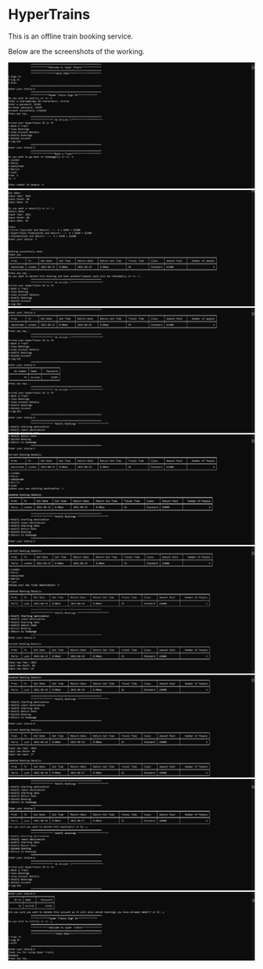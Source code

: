 # HyperTrains
This is an offline train booking service.

Below are the screenshots of the working.

<img src="Screenshots/Capture1.jpg" >
<img src="Screenshots/Capture2.jpg" >
<img src="Screenshots/Capture3.jpg" >
<img src="Screenshots/Capture4.jpg" >
<img src="Screenshots/Capture5.jpg" >
<img src="Screenshots/Capture6.jpg" >
<img src="Screenshots/Capture7.jpg" >
<img src="Screenshots/Capture8.jpg" >

